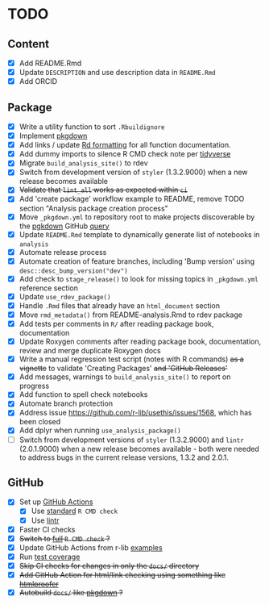 # TODO

## Content

- [x] Add README.Rmd
- [x] Update `DESCRIPTION` and use description data in `README.Rmd`
- [x] Add ORCID

## Package

- [x] Write a utility function to sort `.Rbuildignore`
- [x] Implement [pkgdown](https://pkgdown.r-lib.org)
- [x] Add links / update [Rd formatting](https://roxygen2.r-lib.org/articles/rd-formatting.html) for all function documentation.
- [x] Add dummy imports to silence R CMD check note per [tidyverse](https://github.com/tidyverse/tidyverse/blob/master/R/tidyverse.R)
- [x] Migrate `build_analysis_site()` to rdev
- [x] Switch from development version of `styler` (1.3.2.9000) when a new release becomes available
- [x] ~~Validate that `lint_all` works as expected within `ci`~~
- [x] Add 'create package' workflow example to README, remove TODO section "Analysis package creation process"
- [x] Move `_pkgdown.yml` to repository root to make projects discoverable by the [pgkdown](https://pkgdown.r-lib.org) GitHub [query](https://github.com/search?q=filename%3Apkgdown.yml+path%3A%2F&type=Code)
- [x] Update `README.Rmd` template to dynamically generate list of notebooks in `analysis`
- [x] Automate release process
- [x] Automate creation of feature branches, including 'Bump version' using `desc::desc_bump_version("dev")`
- [x] Add check to `stage_release()` to look for missing topics in `_pkgdown.yml` reference section
- [x] Update `use_rdev_package()`
- [x] Handle `.Rmd` files that already have an `html_document` section
- [x] Move `rmd_metadata()` from README-analysis.Rmd to rdev package
- [x] Add tests per comments in `R/` after reading package book, documentation
- [x] Update Roxygen comments after reading package book, documentation, review and merge duplicate Roxygen docs
- [x] Write a manual regression test script (notes with R commands) ~~as a vignette~~ to validate 'Creating Packages' ~~and 'GitHub Releases'~~
- [x] Add messages, warnings to `build_analysis_site()` to report on progress
- [x] Add function to spell check notebooks
- [x] Automate branch protection
- [x] Address issue <https://github.com/r-lib/usethis/issues/1568>, which has been closed
- [x] Add dplyr when running `use_analysis_package()`
- [ ] Switch from development versions of `styler` (1.3.2.9000) and `lintr` (2.0.1.9000) when a new release becomes available - both were needed to address bugs in the current release versions, 1.3.2 and 2.0.1.

## GitHub

- [x] Set up [GitHub Actions](https://usethis.r-lib.org/reference/github_actions.html)
  - [x] Use [standard](https://github.com/r-lib/actions/blob/master/examples/check-standard.yaml) `R CMD check`
  - [x] Use [lintr](https://github.com/r-lib/actions/blob/master/examples/lint.yaml)
- [x] Faster CI checks
- [x] ~~Switch to [full](https://github.com/r-lib/actions/blob/master/examples/check-full.yaml) `R CMD check` ?~~
- [x] Update GitHub Actions from r-lib [examples](https://github.com/r-lib/actions/tree/master/examples)
- [x] Run [test coverage](https://github.com/r-lib/actions/blob/master/examples/test-coverage.yaml)
- [x] ~~Skip CI checks for changes in only the `docs/` directory~~
- [x] ~~Add GitHub Action for html/link checking using something like [htmlproofer](https://github.com/gjtorikian/html-proofer)~~
- [x] ~~Autobuild `docs/` like [pkgdown](https://github.com/r-lib/actions/blob/master/examples/pkgdown.yaml) ?~~

